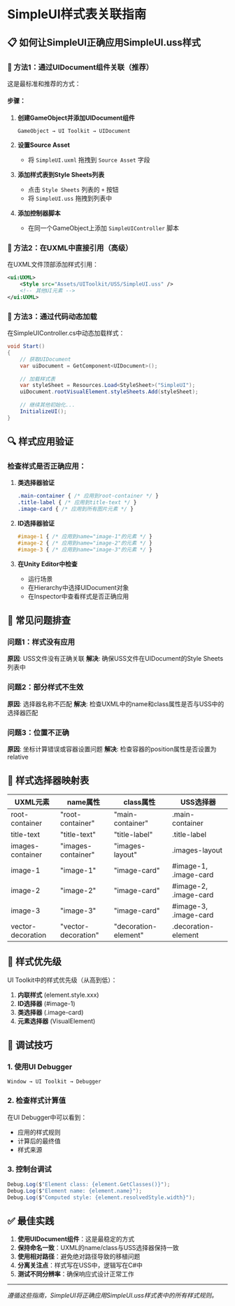 # SimpleUI样式表关联指南

## 📋 如何让SimpleUI正确应用SimpleUI.uss样式

### 🎯 方法1：通过UIDocument组件关联（推荐）

这是最标准和推荐的方式：

#### 步骤：
1. **创建GameObject并添加UIDocument组件**
   ```
   GameObject → UI Toolkit → UIDocument
   ```

2. **设置Source Asset**
   - 将 `SimpleUI.uxml` 拖拽到 `Source Asset` 字段

3. **添加样式表到Style Sheets列表**
   - 点击 `Style Sheets` 列表的 `+` 按钮
   - 将 `SimpleUI.uss` 拖拽到列表中

4. **添加控制器脚本**
   - 在同一个GameObject上添加 `SimpleUIController` 脚本

### 🎯 方法2：在UXML中直接引用（高级）

在UXML文件顶部添加样式引用：

```xml
<ui:UXML>
    <Style src="Assets/UIToolkit/USS/SimpleUI.uss" />
    <!-- 其他UI元素 -->
</ui:UXML>
```

### 🎯 方法3：通过代码动态加载

在SimpleUIController.cs中动态加载样式：

```csharp
void Start()
{
    // 获取UIDocument
    var uiDocument = GetComponent<UIDocument>();
    
    // 加载样式表
    var styleSheet = Resources.Load<StyleSheet>("SimpleUI");
    uiDocument.rootVisualElement.styleSheets.Add(styleSheet);
    
    // 继续其他初始化...
    InitializeUI();
}
```

## 🔍 样式应用验证

### 检查样式是否正确应用：

1. **类选择器验证**
   ```css
   .main-container { /* 应用到root-container */ }
   .title-label { /* 应用到title-text */ }
   .image-card { /* 应用到所有图片元素 */ }
   ```

2. **ID选择器验证**
   ```css
   #image-1 { /* 应用到name="image-1"的元素 */ }
   #image-2 { /* 应用到name="image-2"的元素 */ }
   #image-3 { /* 应用到name="image-3"的元素 */ }
   ```

3. **在Unity Editor中检查**
   - 运行场景
   - 在Hierarchy中选择UIDocument对象
   - 在Inspector中查看样式是否正确应用

## 🐛 常见问题排查

### 问题1：样式没有应用
**原因**: USS文件没有正确关联
**解决**: 确保USS文件在UIDocument的Style Sheets列表中

### 问题2：部分样式不生效
**原因**: 选择器名称不匹配
**解决**: 检查UXML中的name和class属性是否与USS中的选择器匹配

### 问题3：位置不正确
**原因**: 坐标计算错误或容器设置问题
**解决**: 检查容器的position属性是否设置为relative

## 📐 样式选择器映射表

| UXML元素 | name属性 | class属性 | USS选择器 |
|----------|----------|-----------|-----------|
| root-container | "root-container" | "main-container" | .main-container |
| title-text | "title-text" | "title-label" | .title-label |
| images-container | "images-container" | "images-layout" | .images-layout |
| image-1 | "image-1" | "image-card" | #image-1, .image-card |
| image-2 | "image-2" | "image-card" | #image-2, .image-card |
| image-3 | "image-3" | "image-card" | #image-3, .image-card |
| vector-decoration | "vector-decoration" | "decoration-element" | .decoration-element |

## 🎨 样式优先级

UI Toolkit中的样式优先级（从高到低）：

1. **内联样式** (element.style.xxx)
2. **ID选择器** (#image-1)
3. **类选择器** (.image-card)
4. **元素选择器** (VisualElement)

## 🔧 调试技巧

### 1. 使用UI Debugger
```
Window → UI Toolkit → Debugger
```

### 2. 检查样式计算值
在UI Debugger中可以看到：
- 应用的样式规则
- 计算后的最终值
- 样式来源

### 3. 控制台调试
```csharp
Debug.Log($"Element class: {element.GetClasses()}");
Debug.Log($"Element name: {element.name}");
Debug.Log($"Computed style: {element.resolvedStyle.width}");
```

## ✅ 最佳实践

1. **使用UIDocument组件**：这是最稳定的方式
2. **保持命名一致**：UXML的name/class与USS选择器保持一致
3. **使用相对路径**：避免绝对路径导致的移植问题
4. **分离关注点**：样式写在USS中，逻辑写在C#中
5. **测试不同分辨率**：确保响应式设计正常工作

---

*遵循这些指南，SimpleUI将正确应用SimpleUI.uss样式表中的所有样式规则。*
